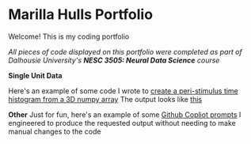 # Marilla Hulls Portfolio
Welcome! This is my coding portfolio

*All pieces of code displayed on this portfolio were completed as part of Dalhousie University's **NESC 3505: Neural Data Science** course*

**Single Unit Data**

Here's an example of some code I wrote to [create a peri-stimulus time histogram from a 3D numpy array](PSTH_code.ipynb)
The output looks like [this](psth_image.png)

**Other**
Just for fun, here's an example of some [Github Copliot prompts](Copilot_prompts.ipynb) I engineered to produce the requested output without needing to make manual changes to the code
